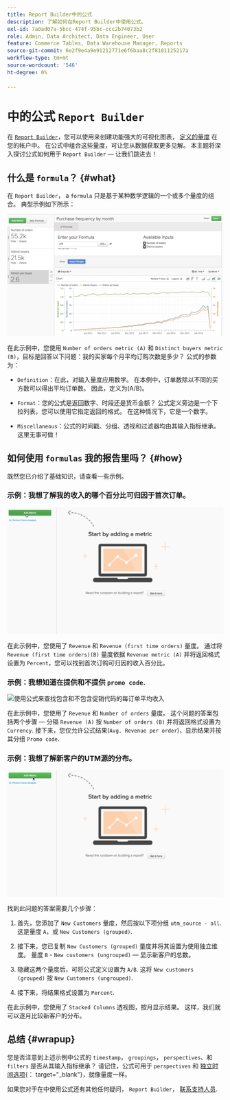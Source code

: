 ```yaml
---
title: Report Builder中的公式
description: 了解如何在Report Builder中使用公式。
exl-id: 7a0ad07a-5bcc-474f-95bc-ccc2b74073b2
role: Admin, Data Architect, Data Engineer, User
feature: Commerce Tables, Data Warehouse Manager, Reports
source-git-commit: 6e2f9e4a9e91212771e6f6baa8c2f8101125217a
workflow-type: tm+mt
source-wordcount: '546'
ht-degree: 0%

---
```


# 中的公式 `Report Builder`

在 [`Report Builder`](../../tutorials/using-visual-report-builder.md)，您可以使用来创建功能强大的可视化图表， [定义的量度](../../data-user/reports/ess-manage-data-metrics.md) 在您的帐户中。 在公式中组合这些量度，可让您从数据获取更多见解。 本主题将深入探讨公式如何用于 `Report Builder`  — 让我们跳进去！

## 什么是 `formula`？ {#what}

在 `Report Builder`， a `formula` 只是基于某种数学逻辑的一个或多个量度的组合。 典型示例如下所示：

![](../../assets/formula-example.png)

在此示例中，您使用 `Number of orders metric (A)` 和 `Distinct buyers metric (B)`，目标是回答以下问题：我的买家每个月平均订购次数是多少？ 公式的参数为：

* `Definition`：在此，对输入量度应用数学。 在本例中，订单数除以不同的买方数可以得出平均订单数。 因此，定义为(A/B)。

* `Format`：您的公式是返回数字、时段还是货币金额？ 公式定义旁边是一个下拉列表，您可以使用它指定返回的格式。 在这种情况下，它是一个数字。

* `Miscellaneous`：公式的时间戳、分组、透视和过滤器均由其输入指标继承。 这里无事可做！

## 如何使用 `formulas` 我的报告里吗？ {#how}

既然您已介绍了基础知识，请查看一些示例。

### 示例：我想了解我的收入的哪个百分比可归因于首次订单。

![使用公式来查找首次订单的收入百分比](../../assets/first_time_orders.gif)

在此示例中，您使用了 `Revenue` 和 `Revenue (first time orders)` 量度。 通过将 `Revenue (first time orders)(B)` 量度依据 `Revenue metric (A)` 并将返回格式设置为 `Percent`，您可以找到首次订购可归因的收入百分比。

### 示例：我想知道在提供和不提供 `promo code`.

![使用公式来查找包含和不包含促销代码的每订单平均收入](../../assets/promo_code.gif)

在此示例中，您使用了 `Revenue` 和 `Number of orders` 量度。 这个问题的答案包括两个步骤 — 分隔 `Revenue (A)` 按 `Number of orders (B)` 并将返回格式设置为 `Currency`. 接下来，您仅允许公式结果(`Avg. Revenue per order`)，显示结果并按其分组 `Promo code`.

### 示例：我想了解新客户的UTM源的分布。

![使用公式查找新客户的UTM源的分配](../../assets/distro.gif)

找到此问题的答案需要几个步骤：

1. 首先，您添加了 `New Customers` 量度，然后按以下项分组 `utm_source - all`. 这是量度 `A`，或 `New Customers (grouped)`.

1. 接下来，您已复制 `New Customers (grouped)` 量度并将其设置为使用独立维度。 量度 `B` - `New customers (ungrouped)`  — 显示新客户的总数。

1. 隐藏这两个量度后，可将公式定义设置为 `A/B`. 这将 `New customers (grouped)` 按 `New Customers (ungrouped)`.

1. 接下来，将结果格式设置为 `Percent`.

在此示例中，您使用了 `Stacked Columns` 透视图，按月显示结果。 这样，我们就可以逐月比较新客户的分布。

## 总结 {#wrapup}

您是否注意到上述示例中公式的 `timestamp`， `groupings`， `perspectives`、和 `filters` 是否从其输入指标继承？ 请记住，公式可用于 `perspectives` 和 [独立时间选项](../../tutorials/time-options-visual-rpt-bldr.md){： target=&quot;_blank&quot;}，就像量度一样。

如果您对于在中使用公式还有其他任何疑问， `Report Builder`， [联系支持人员](https://experienceleague.adobe.com/docs/commerce-knowledge-base/kb/troubleshooting/miscellaneous/mbi-service-policies.html).
